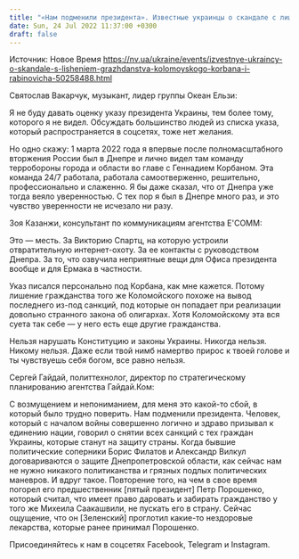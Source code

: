 ```yaml
---
title: "«Нам подменили президента». Известные украинцы о скандале с лишением гражданства Коломойского и Корбана"
date: Sun, 24 Jul 2022 11:37:00 +0300
draft: false
---
```

Источник: Новое Время https://nv.ua/ukraine/events/izvestnye-ukraincy-o-skandale-s-lisheniem-grazhdanstva-kolomoyskogo-korbana-i-rabinovicha-50258488.html


Святослав Вакарчук, музыкант, лидер группы Океан Ельзи:

Я не буду давать оценку указу президента Украины, тем более тому, которого я не видел. Обсуждать большинство людей из списка указа, который распространяется в соцсетях, тоже нет желания.

Но одно скажу: 1 марта 2022 года я впервые после полномасштабного вторжения России был в Днепре и лично видел там команду терробороны города и области во главе с Геннадием Корбаном. Эта команда 24/7 работала, работала самоотверженно, решительно, профессионально и слаженно. Я бы даже сказал, что от Днепра уже тогда веяло уверенностью. С тех пор я был в Днепре много раз, и это чувство уверенности не исчезало ни разу.

Зоя Казанжи, консультант по коммуникациям агентства E'COMM:

Это — месть. За Викторию Спартц, на которую устроили отвратительную интернет-охоту. За ее контакты с руководством Днепра. За то, что озвучила неприятные вещи для Офиса президента вообще и для Ермака в частности.

Указ писался персонально под Корбана, как мне кажется. Потому лишение гражданства того же Коломойского похоже на вывод последнего из-под санкций, под которые он попадает при реализации довольно странного закона об олигархах. Хотя Коломойскому эта вся суета так себе — у него есть еще другие гражданства.

Нельзя нарушать Конституцию и законы Украины. Никогда нельзя. Никому нельзя. Даже если твой нимб намертво прирос к твоей голове и ты чувствуешь себя богом, все равно нельзя.

Сергей Гайдай, политтехнолог, директор по стратегическому планированию агентства Гайдай.Ком:

С возмущением и непониманием, для меня это какой-то сбой, в который было трудно поверить. Нам подменили президента. Человек, который с началом войны совершенно логично и здраво призывал к единению нации, говорил о снятии всех санкций с тех граждан Украины, которые станут на защиту страны. Когда бывшие политические соперники Борис Филатов и Александр Вилкул договариваются о защите Днепропетровской области, как сейчас нам не нужно никакого политиканства и грязных подлых политических маневров. И вдруг такое. Повторение того, на чем в свое время погорел его предшественник [пятый президент] Петр Порошенко, который считал, что имеет право даровать и забирать гражданство у того же Михеила Саакашвили, не пускать его в страну. Сейчас ощущение, что он [Зеленский] проглотил какие-то нездоровые лекарства, которые ранее принимал Порошенко.

Присоединяйтесь к нам в соцсетях Facebook, Telegram и Instagram.
